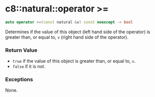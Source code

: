 # c8::natural::operator >= #

```cpp
auto operator >=(const natural &v) const noexcept -> bool
```

Determines if the value of this object (left hand side of the operator) is greater than, or equal to, `v` (right hand side of the operator).

### Return Value ###

* `true` if the value of this object is greater than, or equal to, `v`.
* `false` if it is not.

### Exceptions ###

None.

